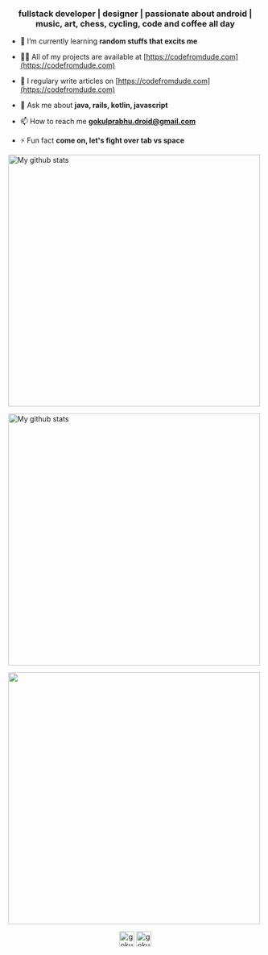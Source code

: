 <h3 align="center">fullstack developer | designer | passionate about android | music, art, chess, cycling, code and coffee all day </h3>

- 🌱 I’m currently learning **random stuffs that excits me**

- 👨‍💻 All of my projects are available at [https://codefromdude.com](https://codefromdude.com)

- 📝 I regulary write articles on [https://codefromdude.com](https://codefromdude.com)

- 💬 Ask me about **java, rails, kotlin, javascript**

- 📫 How to reach me **gokulprabhu.droid@gmail.com**

- ⚡ Fun fact **come on, let's fight over tab vs space**


<p><img width="500" align="center" src="https://github-readme-streak-stats.herokuapp.com?user=Gokuldroid&theme=graywhite&hide_border=true&date_format=M%20j%5B%2C%20Y%5D" alt="My github stats" /> 
</p>

<p><img width="500" align="center" src="https://github-readme-stats.vercel.app/api?username=gokuldroid&show_icons=true&include_all_commits=true&theme=graywhite&hide_border=true" alt="My github stats" /> 
</p>
<p><img width="500" align="center" src="https://github-readme-stats.vercel.app/api/top-langs/?username=gokuldroid&layout=compact&theme=graywhite&hide_border=true" /></p>

<p align="center">
<a href="https://linkedin.com/in/gokul-prabhu-supersaiyan" target="blank"><img align="center" src="https://cdn.jsdelivr.net/npm/simple-icons@3.0.1/icons/linkedin.svg" alt="gokul-prabhu-supersaiyan" height="30" width="30" /></a>
<a href="https://instagram.com/gokul_supersaiyan" target="blank"><img align="center" src="https://cdn.jsdelivr.net/npm/simple-icons@3.0.1/icons/instagram.svg" alt="gokul_supersaiyan" height="30" width="30" /></a>
</p>

